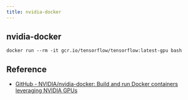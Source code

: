 ```yaml
---
title: nvidia-docker
---
```


## nvidia-docker

```
docker run --rm -it gcr.io/tensorflow/tensorflow:latest-gpu bash
````

## Reference
* [GitHub - NVIDIA/nvidia-docker: Build and run Docker containers leveraging NVIDIA GPUs](https://github.com/NVIDIA/nvidia-docker)


